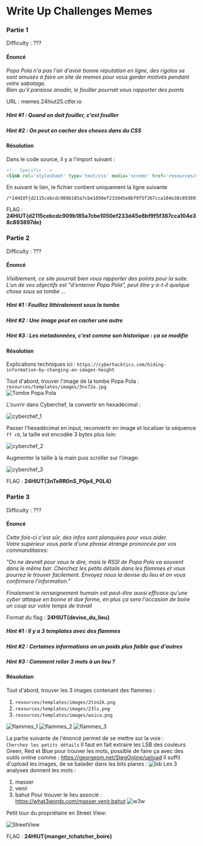 # Write Up Challenges Memes

### Partie 1

Difficulty : ???

#### Énoncé

*Popa Pola n'a pas l'air d'avoir bonne réputation en ligne, des rigolos se sont amusés à faire un site de memes pour vous garder motivés pendant votre sabotage.*  
*Bien qu'il paraisse anodin, le fouiller pourrait vous rapporter des points*

URL : memes.24hiut25.ctfer.io

##### Hint #1 : Quand on doit fouiller, c'est fouiller
##### Hint #2 : On peut en cacher des choses dans du CSS

#### Résolution

Dans le code source, il y a l'import suivant : 
```html
<!-- Specific -->
<link rel='stylesheet' type='text/css' media='screen' href='resources/css/24hiut.css'>
````
En suivant le lien, le fichier contient uniquement la ligne suivante 
````
/*24HIUT{d2115cebcdc909b185a7cbe1050ef233d45e8bf9f5f367cca104e38c893897de}*/
````
FLAG : __24HIUT{d2115cebcdc909b185a7cbe1050ef233d45e8bf9f5f367cca104e38c893897de}__

### Partie 2

Difficulty : ???

#### Énoncé

*Visiblement, ce site pourrait bien vous rapporter des points pour la suite.*  
*L'un de vos objectifs est "d'enterrer Popa Pola", peut être y a-t-il quelque chose sous sa tombe ...*  

##### Hint #1 : Fouillez littéralement sous la tombe
##### Hint #2 : Une image peut en cacher une autre 
##### Hint #3 : Les metadonnées, c'est comme son historique : ça se modifie 

#### Résolution

Explications techniques ici : ````https://cyberhacktics.com/hiding-information-by-changing-an-images-height````  

Tout d'abord, trouver l'image de la tombe Popa Pola : ````resources/templates/images/3nx72a.jpg````  
![Tombe Popa Pola](./wu_resources/3nx72a.jpg)

L'ouvrir dans Cyberchef, la convertir en hexadécimal :

![cyberchef_1](./wu_resources/cyberchef_input.png)

Passer l'hexadécimal en input, reconvertir en image et localiser la séquence ````ff c0````, la taille est encodée 3 bytes plus loin:

![cyberchef_2](./wu_resources/cyberchef_ouput.png)

Augmenter la taille à la main puis scroller sur l'image:

![cyberchef_3](./wu_resources/cyberchef_ouput_final.png)

FLAG : __24HIUT{3nTeRR0nS_P0p4_P0L4}__

### Partie 3

Difficulty : ???

#### Énoncé

*Cette fois-ci c'est sûr, des infos sont planquées pour vous aider.*  
*Votre supérieur vous parle d'une phrase étrange prononcée par vos commanditaires:*  

*"On ne devrait pour vous le dire, mais le RSSI de Popa Pola va souvent dans le même bar. Cherchez les petits détails dans les flammes et vous pourrez le trouver facilement. Envoyez nous la devise du lieu et on vous confirmera l'information."*  

*Finalement le renseignement humain est peut-être aussi efficace qu'une cyber attaque en bonne et due forme, en plus ça sera l'occasion de boire un coup sur votre temps de travail*

Format du flag : __24HIUT{devise_du_lieu}__

##### Hint #1 : Il y a 3 templates avec des flammes
##### Hint #2 : Certaines informations on un poids plus faible que d'autres
##### Hint #3 : Comment relier 3 mots à un lieu ?

#### Résolution

Tout d'abord, trouver les 3 images contenant des flammes :  
1. ````resources/templates/images/2tzo2k.png````
2. ````resources/templates/images/23ls.png````
3. ````resources/templates/images/wxica.png````

![flammes_1](./wu_resources/2tzo2k.png)
![flammes_2](./wu_resources/23ls.png)
![flammes_3](./wu_resources/wxica.png)

La partie suivante de l'énoncé permet de se mettre sur la voie :  
``` Cherchez les petits détails ```
Il faut en fait extraire les LSB des couleurs Green, Red et Blue pour trouver les mots, possible de faire ça avec des outils online comme : https://georgeom.net/StegOnline/upload
Il suffit d'upload les images, de se balader dans les bits planes :
![lsb](./wu_resources/23ls_proof.png)
Les 3 analyses donnent les mots : 
1. masser
2. venir
3. bahut
Pour trouver le lieu associé : https://what3words.com/masser.venir.bahut
![w3w](./wu_resources/what3words.png)

Petit tour du propriétaire en Street View:

![StreetView](./wu_resources/streetview.png)

FLAG : __24HIUT{manger_tchatcher_boire}__
